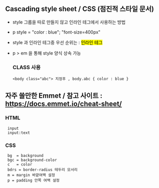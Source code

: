 ## Cascading style sheet / CSS (점진적 스타일 문서)
  - style 그룹을 따로 만들지 않고 인라인 테그에서 사용하는 방법
  - p style = "color : blue"; "font-size=400px"
  - style 과 인라인 테그중 우선 순위는 : <mark>인라인 테그</mark>
  
  - p > em 을 통해 style 양식 상속 가능

     ### CLASS 사용
        <body class="abc"> 지정후 , body.abc { color : blue }
    
## 자주 쓸만한 Emmet / 참고 사이트 : https://docs.emmet.io/cheat-sheet/
  ### HTML
     input
     input:text

  ### CSS
     bg  = background
     bgc = background-color
     c   = color
     bdrs = border-radius 테두리 모서리
     m = margin 바깥여백 설정
     p = padding 안쪽 여백 설정

        
        
